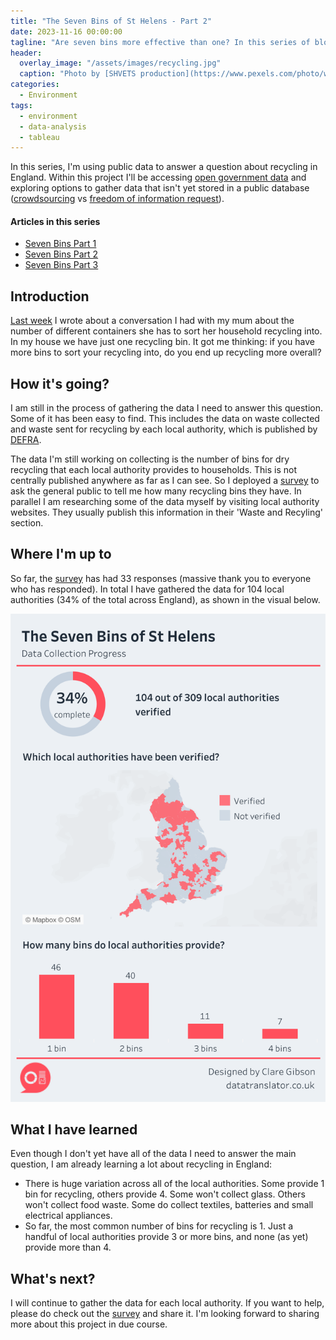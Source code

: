 ```yaml
---
title: "The Seven Bins of St Helens - Part 2"
date: 2023-11-16 00:00:00
tagline: "Are seven bins more effective than one? In this series of blog posts, I explore the answer to this question using public data on recycling rates by local authority in England."
header:
  overlay_image: "/assets/images/recycling.jpg"
  caption: "Photo by [SHVETS production](https://www.pexels.com/photo/woman-selecting-glass-into-plastic-container-7512859/)"
categories:
  - Environment
tags:
  - environment
  - data-analysis
  - tableau
---
```


In this series, I'm using public data to answer a question about recycling in England. Within this project I'll be accessing [open government data](https://www.data.gov.uk) and exploring options to gather data that isn't yet stored in a public database ([crowdsourcing](https://www.clickworker.com/customer-blog/data-crowdsourcing/) vs [freedom of information request](https://www.gov.uk/make-a-freedom-of-information-request/how-to-make-an-foi-request)).

#### Articles in this series

- [Seven Bins Part 1](/_posts/2023-11-03-seven-bins-part-1.md)
- [Seven Bins Part 2](/_posts/2023-11-16-seven-bins-part-2.md)
- [Seven Bins Part 3](/_posts/2024-02-10-seven-bins-part-3.md)

## Introduction
[Last week](/_posts/2023-11-03-seven-bins-part-1.md) I wrote about a conversation I had with my mum about the number of different containers she has to sort her household recycling into. In my house we have just one recycling bin. It got me thinking: if you have more bins to sort your recycling into, do you end up recycling more overall?

## How it's going?
I am still in the process of gathering the data I need to answer this question. Some of it has been easy to find. This includes the data on waste collected and waste sent for recycling by each local authority, which is published by [DEFRA](https://www.wastedataflow.org/).

The data I'm still working on collecting is the number of bins for dry recycling that each local authority provides to households. This is not centrally published anywhere as far as I can see. So I deployed a [survey](https://docs.google.com/forms/d/e/1FAIpQLSeppOvUryPiswe9vXgp2kO-8jdZSwrUkCNC73NzOk0BkzmF7A/viewform?usp=sf_link) to ask the general public to tell me how many recycling bins they have. In parallel I am researching some of the data myself by visiting local authority websites. They usually publish this information in their 'Waste and Recyling' section.

## Where I'm up to
So far, the [survey](https://docs.google.com/forms/d/e/1FAIpQLSeppOvUryPiswe9vXgp2kO-8jdZSwrUkCNC73NzOk0BkzmF7A/viewform?usp=sf_link) has had 33 responses (massive thank you to everyone who has responded). In total I have gathered the data for 104 local authorities (34% of the total across England), as shown in the visual below.

![](/assets/images/progress-update-20231120.png)

## What I have learned
Even though I don't yet have all of the data I need to answer the main question, I am already learning a lot about recycling in England:
- There is huge variation across all of the local authorities. Some provide 1 bin for recycling, others provide 4. Some won't collect glass. Others won't collect food waste. Some do collect textiles, batteries and small electrical appliances.
- So far, the most common number of bins for recycling is 1. Just a handful of local authorities provide 3 or more bins, and none (as yet) provide more than 4.

## What's next?
I will continue to gather the data for each local authority. If you want to help, please do check out the [survey](https://docs.google.com/forms/d/e/1FAIpQLSeppOvUryPiswe9vXgp2kO-8jdZSwrUkCNC73NzOk0BkzmF7A/viewform?usp=sf_link) and share it. I'm looking forward to sharing more about this project in due course.